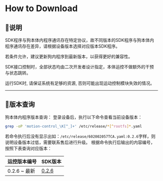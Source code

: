 # How to Download
## 📖说明

SDK程序与狗本体内程序通讯存在特定协议，故不同版本的SDK程序与狗本体内程序通讯存在差异，请根据设备版本选择对应版本SDK程序。

若条件允许，建议更新狗内程序到最新版本，以获得更好的兼容性。

SDK接口控制时，全部状态均由二次开发者设计指定，本体运控不做额外的干预与状态跳转。

运行SDK时, 请保证系统有足够的资源, 否则可能出现运动控制模块失效的情况。

---
## 📖版本查询
狗本体内程序版本查询：
登录设备后，执行以下命令查看当前设备版本：
```bash
grep -oP 'motion-control_\K[^_]+' /etc/release/*[^rootfs]*.yaml
```
若命令执行后没有显示出如：`/etc/release/602002057TCA.yaml:0.2.6`字样，则说明设备版本过低，需要联系售后进行升级。
根据命令执行后输出的内容编号，按照下表查询对应版本：

| 运控版本编号 | SDK版本 |
| --- | --- |
| 0.2.6 ~ 最新 | [0.2.6](https://github.com/zsibot/zsibot_sdk/tree/v0.2.6-patch1) |

